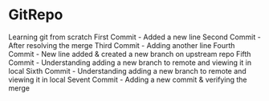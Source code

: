 # GitRepo
Learning git from scratch
First Commit - Added a new line
Second Commit - After resolving the merge
Third Commit - Adding another line
Fourth Commit - New line added & created a new branch on upstream repo
Fifth Commit - Understanding adding a new branch to remote and viewing it in local
Sixth Commit - Understanding adding a new branch to remote and viewing it in local
Sevent Commit - Adding a new commit & verifying the merge
